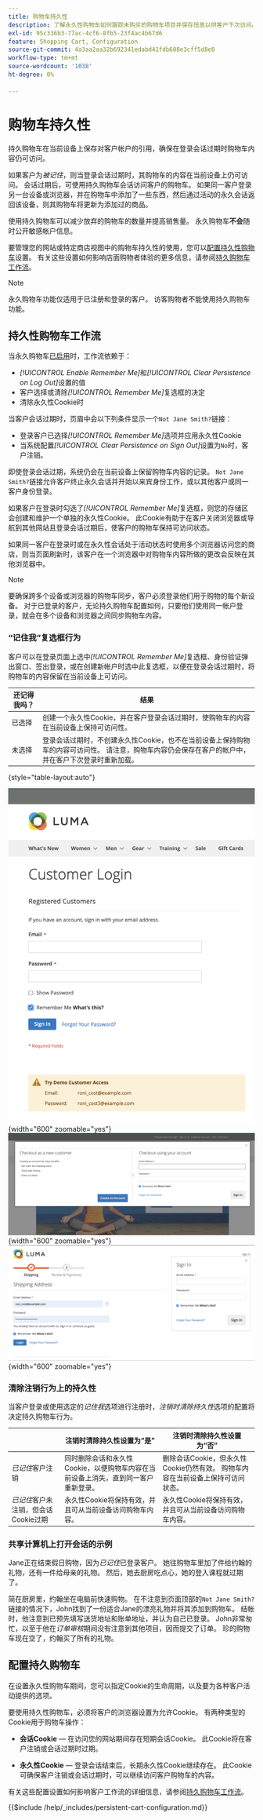 ```yaml
---
title: 购物车持久性
description: 了解永久性购物车如何跟踪未购买的购物车项目并保存信息以供客户下次访问。
exl-id: 95c336b3-77ac-4cf6-8fb5-23f4ac4b67d6
feature: Shopping Cart, Configuration
source-git-commit: 4a3aa2aa32b692341edabd41fdb608e3cff5d8e0
workflow-type: tm+mt
source-wordcount: '1038'
ht-degree: 0%

---
```


# 购物车持久性

持久购物车在当前设备上保存对客户帐户的引用，确保在登录会话过期时购物车内容仍可访问。

如果客户为&#x200B;_被记住_，则当登录会话过期时，其购物车的内容在当前设备上仍可访问。 会话过期后，可使用持久购物车会话访问客户的购物车。 如果同一客户登录另一台设备或浏览器，并在购物车中添加了一些东西，然后通过活动的永久会话返回该设备，则其购物车将更新为添加过的商品。

使用持久购物车可以减少放弃的购物车的数量并提高销售量。 永久购物车&#x200B;**不会**&#x200B;随时公开敏感帐户信息。

要管理您的网站或特定商店视图中的购物车持久性的使用，您可以[配置持久性购物车](#configure-a-persistent-cart)设置。 有关这些设置如何影响店面购物者体验的更多信息，请参阅[持久购物车工作流](#persistent-cart-workflow)。

>[!NOTE]
>
>永久购物车功能仅适用于已注册和登录的客户。 访客购物者不能使用持久购物车功能。

## 持久性购物车工作流

当永久购物车[已启用](#configure-a-persistent-cart)时，工作流依赖于：

- _[!UICONTROL Enable Remember Me]_&#x200B;和&#x200B;_[!UICONTROL Clear Persistence on Log Out]_&#x200B;设置的值
- 客户选择或清除&#x200B;_[!UICONTROL Remember Me]_&#x200B;复选框的决定
- 清除永久性Cookie时

当客户会话过期时，页眉中会以下列条件显示一个`Not Jane Smith?`链接：
- 登录客户已选择&#x200B;_[!UICONTROL Remember Me]_&#x200B;选项并应用永久性Cookie
- 当系统配置&#x200B;_[!UICONTROL Clear Persistence on Sign Out]_&#x200B;设置为`No`时，客户注销。

即使登录会话过期，系统仍会在当前设备上保留购物车内容的记录。 `Not Jane Smith?`链接允许客户终止永久会话并开始以来宾身份工作，或以其他客户或同一客户身份登录。

如果客户在登录时勾选了&#x200B;_[!UICONTROL Remember Me]_&#x200B;复选框，则您的存储区会创建和维护一个单独的永久性Cookie。 此Cookie有助于在客户关闭浏览器或导航到其他网站且登录会话过期后，使客户的购物车保持可访问状态。

如果同一客户在登录时或在永久性会话处于活动状态时使用多个浏览器访问您的商店，则当页面刷新时，该客户在一个浏览器中对购物车内容所做的更改会反映在其他浏览器中。

>[!NOTE]
>
>要确保跨多个设备或浏览器的购物车同步，客户必须登录他们用于购物的每个新设备。 对于已登录的客户，无论持久购物车配置如何，只要他们使用同一帐户登录，就会在多个设备和浏览器之间同步购物车内容。

### “记住我”复选框行为

客户可以在登录页面上选中&#x200B;_[!UICONTROL Remember Me]_&#x200B;复选框、身份验证弹出窗口、签出登录，或在创建新帐户时选中此复选框，以便在登录会话过期时，将购物车的内容保留在当前设备上可访问。

| 还记得我吗？ | 结果 |
| ------------ |  ------ |
| 已选择 | 创建一个永久性Cookie，并在客户登录会话过期时，使购物车的内容在当前设备上保持可访问性。 |
| 未选择 | 登录会话过期时，不创建永久性Cookie，也不在当前设备上保持购物车的内容可访问性。 请注意，购物车内容仍会保存在客户的帐户中，并在客户下次登录时重新加载。 |

{style="table-layout:auto"}

![记住我的客户登录信息](./assets/remember-me-customer-login.png){width="600" zoomable="yes"}
![记住我的身份验证弹出窗口](./assets/remember-me-authentication-pop-up.png){width="600" zoomable="yes"}
![记住我签出登录](./assets/remember-me-checkout-sign-ins.png){width="600" zoomable="yes"}

### 清除注销行为上的持久性

当客户登录或使用选定的&#x200B;_记住我_&#x200B;选项进行注册时，_注销时清除持久性_&#x200B;选项的配置将决定持久购物车行为。

|  | 注销时清除持久性设置为“是” | 注销时清除持久性设置为“否” |
| ------ | ------ | ------ |
| _已记住_&#x200B;客户注销 | 同时删除会话和永久性Cookie，以便购物车内容在当前设备上消失，直到同一客户重新登录。 | 删除会话Cookie，但永久性Cookie仍然有效。 购物车内容在当前设备上保持可访问状态。 |
| _已记住_&#x200B;客户未注销，但会话Cookie过期 | 永久性Cookie将保持有效，并且可从当前设备访问购物车内容。 | 永久性Cookie将保持有效，并且可从当前设备访问购物车内容。 |

### 共享计算机上打开会话的示例

Jane正在结束假日购物，因为&#x200B;_已记住_&#x200B;已登录客户。 她往购物车里加了件给约翰的礼物，还有一件给母亲的礼物。 然后，她去厨房吃点心，她的登入课程就过期了。

简在厨房里，约翰坐在电脑前快速购物。 在不注意到页面顶部的`Not Jane Smith?`链接的情况下，John找到了一份适合Jane的漂亮礼物并将其添加到购物车。 结帐时，他注意到已预先填写送货地址和账单地址，并认为自己已登录。 John非常匆忙，以至于他在&#x200B;_订单审核_&#x200B;期间没有注意到其他项目，因而提交了订单。 珍的购物车现在空了，约翰买了所有的礼物。

## 配置持久购物车

在设置永久性购物车期间，您可以指定Cookie的生命周期，以及要为各种客户活动提供的选项。

要使用持久性购物车，必须将客户的浏览器设置为允许Cookie。 有两种类型的Cookie用于购物车操作：

- **会话Cookie** — 在访问您的网站期间存在短期会话Cookie。 此Cookie将在客户注销或会话过期时过期。

- **永久性Cookie** — 登录会话结束后，长期永久性Cookie继续存在。 此Cookie可确保客户注销或会话过期时，可以继续访问客户购物车的内容。

有关这些配置设置如何影响客户工作流的详细信息，请参阅[持久购物车工作流](#persistent-cart-workflow)。

{{$include /help/_includes/persistent-cart-configuration.md}}

<!-- Last updated from includes: 2024-10-31 10:02:14 -->
